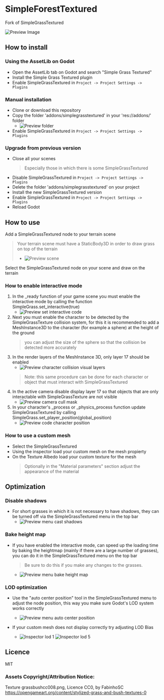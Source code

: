 # SimpleForestTextured
Fork of SimpleGrassTextured


![Preview Image](https://github.com/IcterusGames/SimpleGrassTexturedPreview/raw/main/previews/preview_03.jpg)


## How to install

### Using the AssetLib on Godot
* Open the AssetLib tab on Godot and search "Simple Grass Textured"
* Install the Simple Grass Textured plugin
* Enable SimpleGrassTextured in `Project -> Project Settings -> Plugins`

### Manual installation
* Clone or download this repository
* Copy the folder 'addons/simplegrasstextured' in your 'res://addons/' folder
  - ![Preview folder](https://github.com/IcterusGames/SimpleGrassTexturedPreview/raw/main/previews/folder.png)
* Enable SimpleGrassTextured in `Project -> Project Settings -> Plugins`

### Upgrade from previous version
* Close all your scenes
  > Especially those in which there is some SimpleGrassTextured
* Disable SimpleGrassTextured in `Project -> Project Settings -> Plugins`
* Delete the folder 'addons/simplegrasstextured' on your project
* Install the new SimpleGrassTextured version
* Enable SimpleGrassTextured in `Project -> Project Settings -> Plugins`
* Reload Godot

## How to use

Add a SimpleGrassTextured node to your terrain scene
> Your terrain scene must have a StaticBody3D in order to draw grass on top of the terrain
> - ![Preview scene](https://github.com/IcterusGames/SimpleGrassTexturedPreview/raw/main/previews/simple_scene.png)

Select the SimpleGrassTextured node on your scene and draw on the terrain

### How to enable interactive mode


1. In the _ready function of your game scene you must enable the interactive mode by calling the function SimpleGrass.set_interactive(true)
   - ![Preview set interactive code](https://github.com/IcterusGames/SimpleGrassTexturedPreview/raw/main/previews/sgt2_set_interactive.png)
2. Next you must enable the character to be detected by the SimpleGrassTexture collision system, for this it is recommended to add a MeshInstance3D to the character (for example a sphere) at the height of the ground
   > you can adjust the size of the sphere so that the collision be detected more accurately
3. In the render layers of the MeshInstance 3D, only layer 17 should be enabled
   - ![Preview character collision visual layers](https://github.com/IcterusGames/SimpleGrassTexturedPreview/raw/main/previews/sgt2_character_collision_layers.png)
   > Note: this same procedure can be done for each character or object that must interact with SimpleGrassTextured
4. In the active camera disable display layer 17 so that objects that are only interactable with SimpleGrassTexture are not visible
   - ![Preview camera cull mask](https://github.com/IcterusGames/SimpleGrassTexturedPreview/raw/main/previews/sgt2_camera_cull_mask.png)
5. In your character's _process or _physics_process function update SimpleGrassTextured by calling SimpleGrass.set_player_position(global_position)
   - ![Preview code character position](https://github.com/IcterusGames/SimpleGrassTexturedPreview/raw/main/previews/sgt2_character_position.png)

### How to use a custom mesh

* Select the SimpleGrassTextured
* Using the inspector load your custom mesh on the mesh propierty
* On the Texture Albedo load your custom texture for the mesh
  > Optionally in the "Material parameters" section adjust the appearance of the material

## Optimization

### Disable shadows

* For short grasses in which it is not necessary to have shadows, they can be turned off via the SimpleGrassTextured menu in the top bar
  - ![Preview menu cast shadows](https://github.com/IcterusGames/SimpleGrassTexturedPreview/raw/main/previews/sgt2_optimization_shadows.png)

### Bake height map

* If you have enabled the interactive mode, can speed up the loading time by baking the heightmap (mainly if there are a large number of grasses), you can do it in the SimpleGrassTextured menu on the top bar
  > Be sure to do this if you make any changes to the grasses.
  - ![Preview menu bake height map](https://github.com/IcterusGames/SimpleGrassTexturedPreview/raw/main/previews/sgt2_optimization_bake_height_map.png)

### LOD optimization

* Use the "auto center position" tool in the SimpleGrassTextured menu to adjust the node position, this way you make sure Godot's LOD system works correctly
  - ![Preview menu auto center position](https://github.com/IcterusGames/SimpleGrassTexturedPreview/raw/main/previews/sgt2_optimization_auto_center_position.png)

* If your custom mesh does not display correctly try adjusting LOD Bias
  - ![Inspector lod 1](https://github.com/IcterusGames/SimpleGrassTexturedPreview/raw/main/previews/lod_bias_1.jpg)
    ![Inspector lod 5](https://github.com/IcterusGames/SimpleGrassTexturedPreview/raw/main/previews/lod_bias_5.jpg)

## Licence

MIT

### Assets Copyright/Attribution Notice:

Texture grassbushcc008.png, Licence CC0, by FabinhoSC https://opengameart.org/content/stylized-grass-and-bush-textures-0
